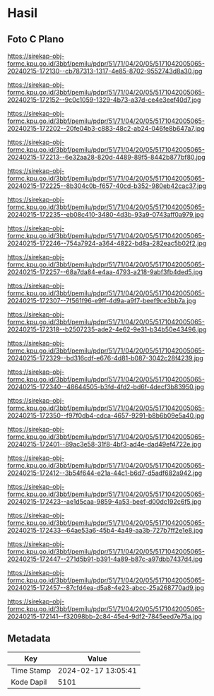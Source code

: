 # Hasil

## Foto C Plano

https://sirekap-obj-formc.kpu.go.id/3bbf/pemilu/pdpr/51/71/04/20/05/5171042005065-20240215-172130--cb787313-1317-4e85-8702-9552743d8a30.jpg

https://sirekap-obj-formc.kpu.go.id/3bbf/pemilu/pdpr/51/71/04/20/05/5171042005065-20240215-172152--9c0c1059-1329-4b73-a37d-ce4e3eef40d7.jpg

https://sirekap-obj-formc.kpu.go.id/3bbf/pemilu/pdpr/51/71/04/20/05/5171042005065-20240215-172202--20fe04b3-c883-48c2-ab24-046fe8b647a7.jpg

https://sirekap-obj-formc.kpu.go.id/3bbf/pemilu/pdpr/51/71/04/20/05/5171042005065-20240215-172213--6e32aa28-820d-4489-89f5-8442b877bf80.jpg

https://sirekap-obj-formc.kpu.go.id/3bbf/pemilu/pdpr/51/71/04/20/05/5171042005065-20240215-172225--8b304c0b-f657-40cd-b352-980eb42cac37.jpg

https://sirekap-obj-formc.kpu.go.id/3bbf/pemilu/pdpr/51/71/04/20/05/5171042005065-20240215-172235--eb08c410-3480-4d3b-93a9-0743aff0a979.jpg

https://sirekap-obj-formc.kpu.go.id/3bbf/pemilu/pdpr/51/71/04/20/05/5171042005065-20240215-172246--754a7924-a364-4822-bd8a-282eac5b02f2.jpg

https://sirekap-obj-formc.kpu.go.id/3bbf/pemilu/pdpr/51/71/04/20/05/5171042005065-20240215-172257--68a7da84-e4aa-4793-a218-9abf3fb4ded5.jpg

https://sirekap-obj-formc.kpu.go.id/3bbf/pemilu/pdpr/51/71/04/20/05/5171042005065-20240215-172307--7f561f96-e9ff-4d9a-a9f7-beef9ce3bb7a.jpg

https://sirekap-obj-formc.kpu.go.id/3bbf/pemilu/pdpr/51/71/04/20/05/5171042005065-20240215-172318--b2507235-ade2-4e62-9e31-b34b50e43496.jpg

https://sirekap-obj-formc.kpu.go.id/3bbf/pemilu/pdpr/51/71/04/20/05/5171042005065-20240215-172329--bd316cdf-e676-4d81-b087-3042c28f4239.jpg

https://sirekap-obj-formc.kpu.go.id/3bbf/pemilu/pdpr/51/71/04/20/05/5171042005065-20240215-172340--48644505-b3fd-4fd2-bd6f-4decf3b83950.jpg

https://sirekap-obj-formc.kpu.go.id/3bbf/pemilu/pdpr/51/71/04/20/05/5171042005065-20240215-172350--f97f0db4-cdca-4657-9291-b8b6b09e5a40.jpg

https://sirekap-obj-formc.kpu.go.id/3bbf/pemilu/pdpr/51/71/04/20/05/5171042005065-20240215-172401--89ac3e58-31f8-4bf3-ad4e-dad49ef4722e.jpg

https://sirekap-obj-formc.kpu.go.id/3bbf/pemilu/pdpr/51/71/04/20/05/5171042005065-20240215-172412--3b54f644-e21a-44c1-b6d7-d5adf682a942.jpg

https://sirekap-obj-formc.kpu.go.id/3bbf/pemilu/pdpr/51/71/04/20/05/5171042005065-20240215-172423--ae1d5caa-9859-4a53-beef-d00dc192c6f5.jpg

https://sirekap-obj-formc.kpu.go.id/3bbf/pemilu/pdpr/51/71/04/20/05/5171042005065-20240215-172433--64ae53a6-45b4-4a49-aa3b-727b7ff2e1e8.jpg

https://sirekap-obj-formc.kpu.go.id/3bbf/pemilu/pdpr/51/71/04/20/05/5171042005065-20240215-172447--271d5b91-b391-4a89-b87c-a97dbb7437d4.jpg

https://sirekap-obj-formc.kpu.go.id/3bbf/pemilu/pdpr/51/71/04/20/05/5171042005065-20240215-172457--87cfd4ea-d5a8-4e23-abcc-25a268770ad9.jpg

https://sirekap-obj-formc.kpu.go.id/3bbf/pemilu/pdpr/51/71/04/20/05/5171042005065-20240215-172141--f32098bb-2c84-45e4-9df2-7845eed7e75a.jpg


## Metadata

| Key        | Value               |
| ---------- | ------------------- |
| Time Stamp | 2024-02-17 13:05:41 |
| Kode Dapil | 5101                |



